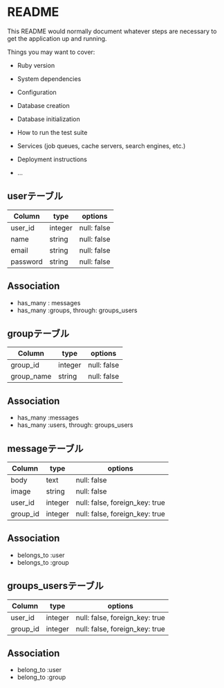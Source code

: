 # README

This README would normally document whatever steps are necessary to get the
application up and running.

Things you may want to cover:

* Ruby version

* System dependencies

* Configuration

* Database creation

* Database initialization

* How to run the test suite

* Services (job queues, cache servers, search engines, etc.)

* Deployment instructions

* ...

## userテーブル

|Column|type|options|
|------|----|-------|
|user_id|integer|null: false|
|name|string|null: false|
|email|string|null: false|
|password|string|null: false|

## Association
- has_many : messages
- has_many :groups, through: groups_users

## groupテーブル

|Column|type|options|
|------|----|-------|
|group_id|integer|null: false|
|group_name|string|null: false|

## Association
- has_many :messages
- has_many :users, through: groups_users

## messageテーブル 

|Column|type|options|
|------|----|-------|
|body|text|null: false|
|image|string|null: false|
|user_id |integer|null: false, foreign_key: true|
|group_id|integer|null: false, foreign_key: true|

## Association
- belongs_to :user
- belongs_to :group

## groups_usersテーブル

|Column|type|options|
|------|----|-------|
|user_id |integer|null: false, foreign_key: true|
|group_id|integer|null: false, foreign_key: true|

## Association
- belong_to :user
- belong_to :group